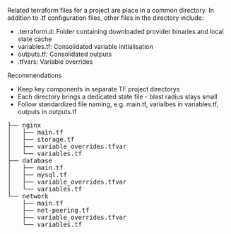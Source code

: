 Related terraform files for a project are place in a common directory. 
In addition to .tf configuration files, other files in the directory include:
* .terraform.d: Folder containing downloaded provider binaries and local state cache
* variables.tf: Consolidated variable initialisation
* outputs.tf: Consolidated outputs
* .tfvars: Variable overrides 

Recommendations
* Keep key components in separate TF project directorys
* Each directory brings a dedicated state file - blast radius stays small
* Follow standardized file naming, e.g. main.tf, varialbes in variables.tf, outputs in outputs.tf

<pre>├── nginx
│   ├── main.tf
│   ├── storage.tf
│   ├── variable_overrides.tfvar
│   └── variables.tf
├── database
│   ├── main.tf
│   ├── mysql.tf
│   ├── variable_overrides.tfvar
│   └── variables.tf
└── network
    ├── main.tf
    ├── net-peering.tf
    ├── variable_overrides.tfvar
    └── variables.tf
</pre>
